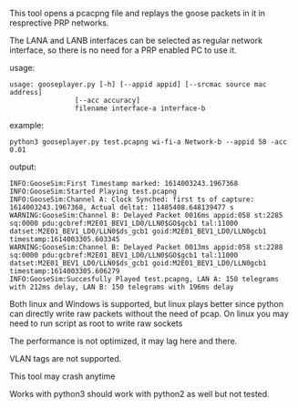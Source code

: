 This tool opens a pcacpng file and replays the goose packets in it in resprective PRP networks.

The LANA and LANB interfaces can be selected as regular network interface, so there is no need for a PRP enabled PC to use it.

usage:

```
usage: gooseplayer.py [-h] [--appid appid] [--srcmac source mac address]
                [--acc accuracy]
                filename interface-a interface-b
```
				
example:

```
python3 gooseplayer.py test.pcapng wi-fi-a Network-b --appid 58 -acc 0.01
```

output:

```
INFO:GooseSim:First Timestamp marked: 1614003243.1967368
INFO:GooseSim:Started Playing test.pcapng
INFO:GooseSim:Channel A: Clock Synched: first ts of capture: 1614003243.1967368, Actual deltat: 11485408.648139477 s
WARNING:GooseSim:Channel B: Delayed Packet 0016ms appid:058 st:2285 sq:0000 pdu:gcbref:M2E01_BEV1_LD0/LLN0$GO$gcb1 tal:11000 datset:M2E01_BEV1_LD0/LLN0$ds_gcb1 goid:M2E01_BEV1_LD0/LLN0gcb1 timestamp:1614003305.603345
WARNING:GooseSim:Channel B: Delayed Packet 0013ms appid:058 st:2288 sq:0000 pdu:gcbref:M2E01_BEV1_LD0/LLN0$GO$gcb1 tal:11000 datset:M2E01_BEV1_LD0/LLN0$ds_gcb1 goid:M2E01_BEV1_LD0/LLN0gcb1 timestamp:1614003305.606279
INFO:GooseSim:Succesfully Played test.pcapng, LAN A: 150 telegrams with 212ms delay, LAN B: 150 telegrams with 196ms delay 
```

Both linux and Windows is supported, but linux plays better since python can directly write raw packets without the need of pcap. On linux you may need to run script as root to write raw sockets

The performance is not optimized, it may lag here and there.

VLAN tags are not supported.

This tool may crash anytime

Works with python3 should work with python2 as well but not tested.
